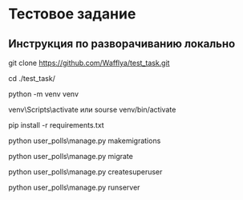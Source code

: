 # Тестовое задание
## Инструкция по разворачиванию локально
git clone https://github.com/Wafflya/test_task.git

cd ./test_task/

python -m venv venv

venv\Scripts\activate  или  sourse venv/bin/activate

pip install -r requirements.txt

python user_polls\manage.py makemigrations 


python user_polls\manage.py migrate

python user_polls\manage.py createsuperuser

python user_polls\manage.py runserver
